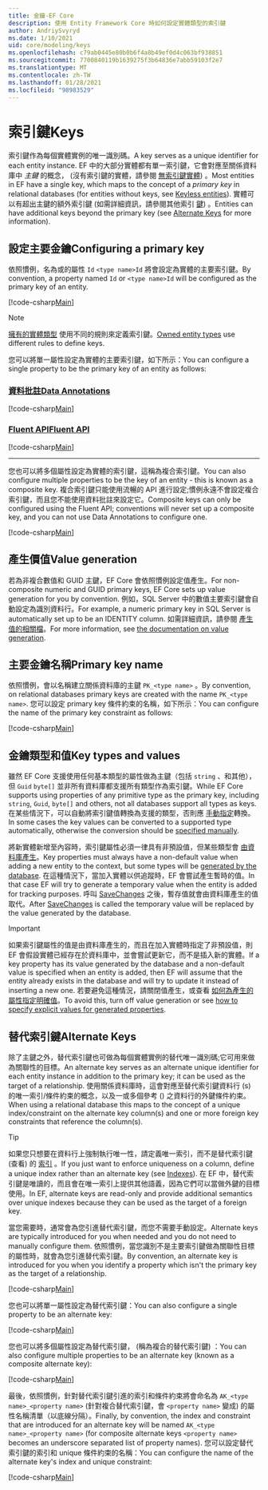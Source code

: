 ```yaml
---
title: 金鑰-EF Core
description: 使用 Entity Framework Core 時如何設定實體類型的索引鍵
author: AndriySvyryd
ms.date: 1/10/2021
uid: core/modeling/keys
ms.openlocfilehash: c79ab0445e80b0b6f4a8b49ef0d4c063bf938851
ms.sourcegitcommit: 7700840119b1639275f3b64836e7abb59103f2e7
ms.translationtype: MT
ms.contentlocale: zh-TW
ms.lasthandoff: 01/28/2021
ms.locfileid: "98983529"
---
```

# <a name="keys"></a><span data-ttu-id="1bb3c-103">索引鍵</span><span class="sxs-lookup"><span data-stu-id="1bb3c-103">Keys</span></span>

<span data-ttu-id="1bb3c-104">索引鍵作為每個實體實例的唯一識別碼。</span><span class="sxs-lookup"><span data-stu-id="1bb3c-104">A key serves as a unique identifier for each entity instance.</span></span> <span data-ttu-id="1bb3c-105">EF 中的大部分實體都有單一索引鍵，它會對應至關係資料庫中 *主鍵* 的概念， (沒有索引鍵的實體，請參閱 [無索引鍵實體](xref:core/modeling/keyless-entity-types)) 。</span><span class="sxs-lookup"><span data-stu-id="1bb3c-105">Most entities in EF have a single key, which maps to the concept of a *primary key* in relational databases (for entities without keys, see [Keyless entities](xref:core/modeling/keyless-entity-types)).</span></span> <span data-ttu-id="1bb3c-106">實體可以有超出主鍵的額外索引鍵 (如需詳細資訊，請參閱其他索引 [鍵](#alternate-keys)) 。</span><span class="sxs-lookup"><span data-stu-id="1bb3c-106">Entities can have additional keys beyond the primary key (see [Alternate Keys](#alternate-keys) for more information).</span></span>

## <a name="configuring-a-primary-key"></a><span data-ttu-id="1bb3c-107">設定主要金鑰</span><span class="sxs-lookup"><span data-stu-id="1bb3c-107">Configuring a primary key</span></span>

<span data-ttu-id="1bb3c-108">依照慣例，名為或的屬性 `Id` `<type name>Id` 將會設定為實體的主要索引鍵。</span><span class="sxs-lookup"><span data-stu-id="1bb3c-108">By convention, a property named `Id` or `<type name>Id` will be configured as the primary key of an entity.</span></span>

[!code-csharp[Main](../../../samples/core/Modeling/Conventions/KeyId.cs?name=KeyId&highlight=3,11)]

> [!NOTE]
> <span data-ttu-id="1bb3c-109">[擁有的實體類型](xref:core/modeling/owned-entities) 使用不同的規則來定義索引鍵。</span><span class="sxs-lookup"><span data-stu-id="1bb3c-109">[Owned entity types](xref:core/modeling/owned-entities) use different rules to define keys.</span></span>

<span data-ttu-id="1bb3c-110">您可以將單一屬性設定為實體的主要索引鍵，如下所示：</span><span class="sxs-lookup"><span data-stu-id="1bb3c-110">You can configure a single property to be the primary key of an entity as follows:</span></span>

### <a name="data-annotations"></a>[<span data-ttu-id="1bb3c-111">資料批註</span><span class="sxs-lookup"><span data-stu-id="1bb3c-111">Data Annotations</span></span>](#tab/data-annotations)

[!code-csharp[Main](../../../samples/core/Modeling/DataAnnotations/KeySingle.cs?name=KeySingle&highlight=3)]

### <a name="fluent-api"></a>[<span data-ttu-id="1bb3c-112">Fluent API</span><span class="sxs-lookup"><span data-stu-id="1bb3c-112">Fluent API</span></span>](#tab/fluent-api)

[!code-csharp[Main](../../../samples/core/Modeling/FluentAPI/KeySingle.cs?name=KeySingle&highlight=4)]

***

<span data-ttu-id="1bb3c-113">您也可以將多個屬性設定為實體的索引鍵，這稱為複合索引鍵。</span><span class="sxs-lookup"><span data-stu-id="1bb3c-113">You can also configure multiple properties to be the key of an entity - this is known as a composite key.</span></span> <span data-ttu-id="1bb3c-114">複合索引鍵只能使用流暢的 API 進行設定;慣例永遠不會設定複合索引鍵，而且您不能使用資料批註來設定它。</span><span class="sxs-lookup"><span data-stu-id="1bb3c-114">Composite keys can only be configured using the Fluent API; conventions will never set up a composite key, and you can not use Data Annotations to configure one.</span></span>

[!code-csharp[Main](../../../samples/core/Modeling/FluentAPI/KeyComposite.cs?name=KeyComposite&highlight=4)]

## <a name="value-generation"></a><span data-ttu-id="1bb3c-115">產生價值</span><span class="sxs-lookup"><span data-stu-id="1bb3c-115">Value generation</span></span>

<span data-ttu-id="1bb3c-116">若為非複合數值和 GUID 主鍵，EF Core 會依照慣例設定值產生。</span><span class="sxs-lookup"><span data-stu-id="1bb3c-116">For non-composite numeric and GUID primary keys, EF Core sets up value generation for you by convention.</span></span> <span data-ttu-id="1bb3c-117">例如，SQL Server 中的數值主要索引鍵會自動設定為識別資料行。</span><span class="sxs-lookup"><span data-stu-id="1bb3c-117">For example, a numeric primary key in SQL Server is automatically set up to be an IDENTITY column.</span></span> <span data-ttu-id="1bb3c-118">如需詳細資訊，請參閱 [產生值的相關檔](xref:core/modeling/generated-properties)。</span><span class="sxs-lookup"><span data-stu-id="1bb3c-118">For more information, see [the documentation on value generation](xref:core/modeling/generated-properties).</span></span>

## <a name="primary-key-name"></a><span data-ttu-id="1bb3c-119">主要金鑰名稱</span><span class="sxs-lookup"><span data-stu-id="1bb3c-119">Primary key name</span></span>

<span data-ttu-id="1bb3c-120">依照慣例，會以名稱建立關係資料庫的主鍵 `PK_<type name>` 。</span><span class="sxs-lookup"><span data-stu-id="1bb3c-120">By convention, on relational databases primary keys are created with the name `PK_<type name>`.</span></span> <span data-ttu-id="1bb3c-121">您可以設定 primary key 條件約束的名稱，如下所示：</span><span class="sxs-lookup"><span data-stu-id="1bb3c-121">You can configure the name of the primary key constraint as follows:</span></span>

[!code-csharp[Main](../../../samples/core/Modeling/FluentAPI/KeyName.cs?name=KeyName&highlight=5)]

## <a name="key-types-and-values"></a><span data-ttu-id="1bb3c-122">金鑰類型和值</span><span class="sxs-lookup"><span data-stu-id="1bb3c-122">Key types and values</span></span>

<span data-ttu-id="1bb3c-123">雖然 EF Core 支援使用任何基本類型的屬性做為主鍵（包括 `string` 、和其他），但 `Guid` `byte[]` 並非所有資料庫都支援所有類型作為索引鍵。</span><span class="sxs-lookup"><span data-stu-id="1bb3c-123">While EF Core supports using properties of any primitive type as the primary key, including `string`, `Guid`, `byte[]` and others, not all databases support all types as keys.</span></span> <span data-ttu-id="1bb3c-124">在某些情況下，可以自動將索引鍵值轉換為支援的類型，否則應 [手動指定](xref:core/modeling/value-conversions)轉換。</span><span class="sxs-lookup"><span data-stu-id="1bb3c-124">In some cases the key values can be converted to a supported type automatically, otherwise the conversion should be [specified manually](xref:core/modeling/value-conversions).</span></span>

<span data-ttu-id="1bb3c-125">將新實體新增至內容時，索引鍵屬性必須一律具有非預設值，但某些類型會 [由資料庫產生](xref:core/modeling/generated-properties)。</span><span class="sxs-lookup"><span data-stu-id="1bb3c-125">Key properties must always have a non-default value when adding a new entity to the context, but some types will be [generated by the database](xref:core/modeling/generated-properties).</span></span> <span data-ttu-id="1bb3c-126">在這種情況下，當加入實體以供追蹤時，EF 會嘗試產生暫時的值。</span><span class="sxs-lookup"><span data-stu-id="1bb3c-126">In that case EF will try to generate a temporary value when the entity is added for tracking purposes.</span></span> <span data-ttu-id="1bb3c-127">呼叫 [SaveChanges](/dotnet/api/Microsoft.EntityFrameworkCore.DbContext.SaveChanges) 之後，暫存值就會由資料庫產生的值取代。</span><span class="sxs-lookup"><span data-stu-id="1bb3c-127">After [SaveChanges](/dotnet/api/Microsoft.EntityFrameworkCore.DbContext.SaveChanges) is called the temporary value will be replaced by the value generated by the database.</span></span>

> [!Important]
> <span data-ttu-id="1bb3c-128">如果索引鍵屬性的值是由資料庫產生的，而且在加入實體時指定了非預設值，則 EF 會假設實體已經存在於資料庫中，並會嘗試更新它，而不是插入新的實體。</span><span class="sxs-lookup"><span data-stu-id="1bb3c-128">If a key property has its value generated by the database and a non-default value is specified when an entity is added, then EF will assume that the entity already exists in the database and will try to update it instead of inserting a new one.</span></span> <span data-ttu-id="1bb3c-129">若要避免這種情況，請關閉值產生，或查看 [如何為產生的屬性指定明確值](xref:core/modeling/generated-properties#overriding-value-generation)。</span><span class="sxs-lookup"><span data-stu-id="1bb3c-129">To avoid this, turn off value generation or see [how to specify explicit values for generated properties](xref:core/modeling/generated-properties#overriding-value-generation).</span></span>

## <a name="alternate-keys"></a><span data-ttu-id="1bb3c-130">替代索引鍵</span><span class="sxs-lookup"><span data-stu-id="1bb3c-130">Alternate Keys</span></span>

<span data-ttu-id="1bb3c-131">除了主鍵之外，替代索引鍵也可做為每個實體實例的替代唯一識別碼;它可用來做為關聯性的目標。</span><span class="sxs-lookup"><span data-stu-id="1bb3c-131">An alternate key serves as an alternate unique identifier for each entity instance in addition to the primary key; it can be used as the target of a relationship.</span></span> <span data-ttu-id="1bb3c-132">使用關係資料庫時，這會對應至替代索引鍵資料行 (s) 的唯一索引/條件約束的概念，以及一或多個參考 () 之資料行的外鍵條件約束。</span><span class="sxs-lookup"><span data-stu-id="1bb3c-132">When using a relational database this maps to the concept of a unique index/constraint on the alternate key column(s) and one or more foreign key constraints that reference the column(s).</span></span>

> [!TIP]
> <span data-ttu-id="1bb3c-133">如果您只想要在資料行上強制執行唯一性，請定義唯一索引，而不是替代索引鍵 (查看) 的 [索引](xref:core/modeling/indexes) 。</span><span class="sxs-lookup"><span data-stu-id="1bb3c-133">If you just want to enforce uniqueness on a column, define a unique index rather than an alternate key (see [Indexes](xref:core/modeling/indexes)).</span></span> <span data-ttu-id="1bb3c-134">在 EF 中，替代索引鍵是唯讀的，而且會在唯一索引上提供其他語義，因為它們可以當做外鍵的目標使用。</span><span class="sxs-lookup"><span data-stu-id="1bb3c-134">In EF, alternate keys are read-only and provide additional semantics over unique indexes because they can be used as the target of a foreign key.</span></span>

<span data-ttu-id="1bb3c-135">當您需要時，通常會為您引進替代索引鍵，而您不需要手動設定。</span><span class="sxs-lookup"><span data-stu-id="1bb3c-135">Alternate keys are typically introduced for you when needed and you do not need to manually configure them.</span></span> <span data-ttu-id="1bb3c-136">依照慣例，當您識別不是主要索引鍵做為關聯性目標的屬性時，就會為您引進替代索引鍵。</span><span class="sxs-lookup"><span data-stu-id="1bb3c-136">By convention, an alternate key is introduced for you when you identify a property which isn't the primary key as the target of a relationship.</span></span>

[!code-csharp[Main](../../../samples/core/Modeling/Conventions/AlternateKey.cs?name=AlternateKey&highlight=12)]

<span data-ttu-id="1bb3c-137">您也可以將單一屬性設定為替代索引鍵：</span><span class="sxs-lookup"><span data-stu-id="1bb3c-137">You can also configure a single property to be an alternate key:</span></span>

[!code-csharp[Main](../../../samples/core/Modeling/FluentAPI/AlternateKeySingle.cs?name=AlternateKeySingle&highlight=4)]

<span data-ttu-id="1bb3c-138">您也可以將多個屬性設定為替代索引鍵， (稱為複合的替代索引鍵) ：</span><span class="sxs-lookup"><span data-stu-id="1bb3c-138">You can also configure multiple properties to be an alternate key (known as a composite alternate key):</span></span>

[!code-csharp[Main](../../../samples/core/Modeling/FluentAPI/AlternateKeyComposite.cs?name=AlternateKeyComposite&highlight=4)]

<span data-ttu-id="1bb3c-139">最後，依照慣例，針對替代索引鍵引進的索引和條件約束將會命名為 `AK_<type name>_<property name>` (針對複合替代索引鍵，會 `<property name>` 變成) 的屬性名稱清單（以底線分隔）。</span><span class="sxs-lookup"><span data-stu-id="1bb3c-139">Finally, by convention, the index and constraint that are introduced for an alternate key will be named `AK_<type name>_<property name>` (for composite alternate keys `<property name>` becomes an underscore separated list of property names).</span></span> <span data-ttu-id="1bb3c-140">您可以設定替代索引鍵的索引和 unique 條件約束的名稱：</span><span class="sxs-lookup"><span data-stu-id="1bb3c-140">You can configure the name of the alternate key's index and unique constraint:</span></span>

[!code-csharp[Main](../../../samples/core/Modeling/FluentAPI/AlternateKeyName.cs?name=AlternateKeyName&highlight=5)]
